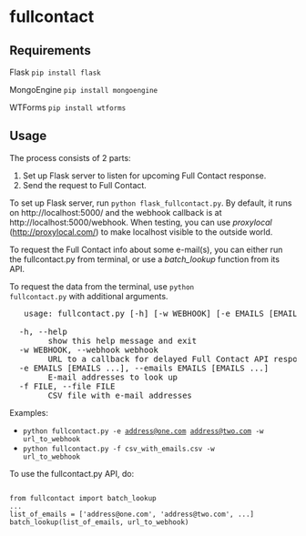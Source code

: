 fullcontact
===========

Requirements
------------

Flask
<code>pip install flask</code>

MongoEngine
<code>pip install mongoengine</code>

WTForms
<code>pip install wtforms</code>


Usage
------------

The process consists of 2 parts:

1. Set up Flask server to listen for upcoming Full Contact response.
2. Send the request to Full Contact.


To set up Flask server, run <code>python flask_fullcontact.py</code>. By default,
it runs on http://localhost:5000/ and the webhook callback is at http://localhost:5000/webhook.
When testing, you can use <i>proxylocal</i> (http://proxylocal.com/) to make localhost visible
to the outside world.


To request the Full Contact info about some e-mail(s), you can either run the
fullcontact.py from terminal, or use a <i>batch_lookup</i> function from its API.

To request the data from the terminal, use <code>python fullcontact.py</code> 
with additional arguments.

<pre>
   usage: fullcontact.py [-h] [-w WEBHOOK] [-e EMAILS [EMAILS ...]] [-f FILE]

  -h, --help            
        show this help message and exit
  -w WEBHOOK, --webhook webhook
        URL to a callback for delayed Full Contact API response
  -e EMAILS [EMAILS ...], --emails EMAILS [EMAILS ...]
        E-mail addresses to look up
  -f FILE, --file FILE
        CSV file with e-mail addresses
</pre>

Examples:
* <code>python fullcontact.py -e address@one.com address@two.com -w url_to_webhook</code>
* <code>python fullcontact.py -f csv_with_emails.csv -w url_to_webhook</code>

To use the fullcontact.py API, do:

<pre>
<code>
from fullcontact import batch_lookup
...
list_of_emails = ['address@one.com', 'address@two.com', ...]
batch_lookup(list_of_emails, url_to_webhook)
</code>
</pre>

